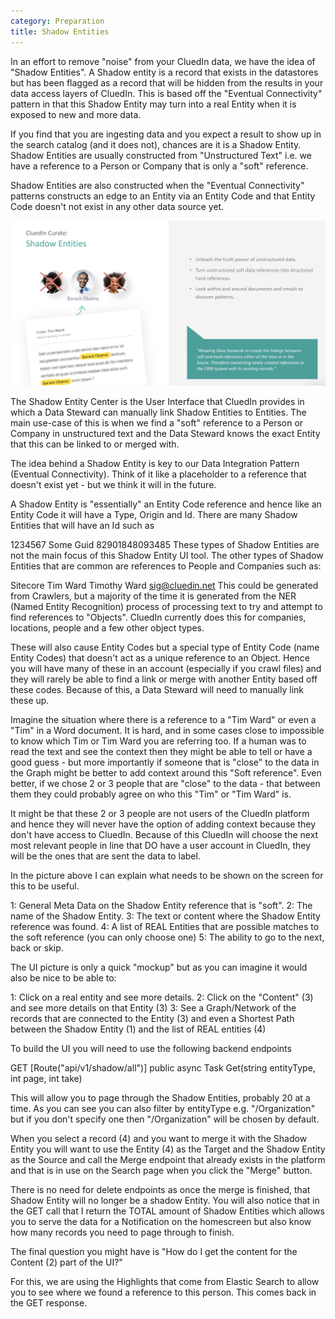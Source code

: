 ```yaml
---
category: Preparation
title: Shadow Entities
---
```


In an effort to remove "noise" from your CluedIn data, we have the idea of "Shadow Entities". A Shadow entity is a record that exists in the datastores but has been flagged as a record that will be hidden from the results in your data access layers of CluedIn. This is based off the "Eventual Connectivity" pattern in that this Shadow Entity may turn into a real Entity when it is exposed to new and more data. 

If you find that you are ingesting data and you expect a result to show up in the search catalog (and it does not), chances are it is a Shadow Entity. Shadow Entities are usually constructed from "Unstructured Text" i.e. we have a reference to a Person or Company that is only a "soft" reference. 

Shadow Entities are also constructed when the "Eventual Connectivity" patterns constructs an edge to an Entity via an Entity Code and that Entity Code doesn't not exist in any other data source yet. 

![Diagram](intro-shadow-entity.png)

The Shadow Entity Center is the User Interface that CluedIn provides in which a Data Steward can manually link Shadow Entities to Entities. The main use-case of this is when we find a "soft" reference to a Person or Company in unstructured text and the Data Steward knows the exact Entity that this can be linked to or merged with. 

The idea behind a Shadow Entity is key to our Data Integration Pattern (Eventual Connectivity). Think of it like a placeholder to a reference that doesn't exist yet - but we think it will in the future.

A Shadow Entity is "essentially" an Entity Code reference and hence like an Entity Code it will have a Type, Origin and Id. There are many Shadow Entities that will have an Id such as

1234567
Some Guid
82901848093485
These types of Shadow Entities are not the main focus of this Shadow Entity UI tool. The other types of Shadow Entities that are common are references to People and Companies such as:

Sitecore
Tim Ward
Timothy Ward
sig@cluedin.net
This could be generated from Crawlers, but a majority of the time it is generated from the NER (Named Entity Recognition) process of processing text to try and attempt to find references to "Objects". CluedIn currently does this for companies, locations, people and a few other object types.

These will also cause Entity Codes but a special type of Entity Code (name Entity Codes) that doesn't act as a unique reference to an Object. Hence you will have many of these in an account (especially if you crawl files) and they will rarely be able to find a link or merge with another Entity based off these codes. Because of this, a Data Steward will need to manually link these up.

Imagine the situation where there is a reference to a "Tim Ward" or even a "Tim" in a Word document. It is hard, and in some cases close to impossible to know which Tim or Tim Ward you are referring too. If a human was to read the text and see the context then they might be able to tell or have a good guess - but more importantly if someone that is "close" to the data in the Graph might be better to add context around this "Soft reference". Even better, if we chose 2 or 3 people that are "close" to the data - that between them they could probably agree on who this "Tim" or "Tim Ward" is.

It might be that these 2 or 3 people are not users of the CluedIn platform and hence they will never have the option of adding context because they don't have access to CluedIn. Because of this CluedIn will choose the next most relevant people in line that DO have a user account in CluedIn, they will be the ones that are sent the data to label.

In the picture above I can explain what needs to be shown on the screen for this to be useful.

1: General Meta Data on the Shadow Entity reference that is "soft".
2: The name of the Shadow Entity.
3: The text or content where the Shadow Entity reference was found.
4: A list of REAL Entities that are possible matches to the soft reference (you can only choose one)
5: The ability to go to the next, back or skip.

The UI picture is only a quick "mockup" but as you can imagine it would also be nice to be able to:

1: Click on a real entity and see more details.
2: Click on the "Content" (3) and see more details on that Entity (3)
3: See a Graph/Network of the records that are connected to the Entity (3) and even a Shortest Path between the Shadow Entity (1) and the list of REAL entities (4)

To build the UI you will need to use the following backend endpoints

GET [Route("api/v1/shadow/all")]
public async Task Get(string entityType, int page, int take)

This will allow you to page through the Shadow Entities, probably 20 at a time. As you can see you can also filter by entityType e.g. "/Organization" but if you don't specify one then "/Organization" will be chosen by default.

When you select a record (4) and you want to merge it with the Shadow Entity you will want to use the Entity (4) as the Target and the Shadow Entity as the Source and call the Merge endpoint that already exists in the platform and that is in use on the Search page when you click the "Merge" button.

There is no need for delete endpoints as once the merge is finished, that Shadow Entity will no longer be a shadow Entity. You will also notice that in the GET call that I return the TOTAL amount of Shadow Entities which allows you to serve the data for a Notification on the homescreen but also know how many records you need to page through to finish.

The final question you might have is "How do I get the content for the Content (2) part of the UI?"

For this, we are using the Highlights that come from Elastic Search to allow you to see where we found a reference to this person. This comes back in the GET response.